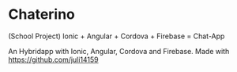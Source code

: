 # Chaterino
(School Project)
Ionic + Angular + Cordova + Firebase = Chat-App

An Hybridapp with Ionic, Angular, Cordova and Firebase.
Made with https://github.com/juli14159
